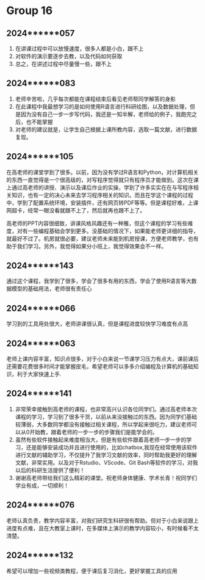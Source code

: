 # Group 16


## 2024******057

1. 在讲课过程中可以放慢速度，很多人都是小白，跟不上
2. 对软件的演示要逐步去教，以及代码如何获取
3. 总之，在讲述过程中尽量慢一些，跟不上

## 2024******083

1. 老师辛苦啦，几乎每次都能在课程结束后看见老师帮同学解答的身影
2. 在此课程中我最想学习的是如何使用R语言进行科研绘图，以及数据处理，但是因为没有自己一步一步写代码，我还是一知半解，老师给的例子，我跑完之后，也不能掌握
3. 对老师的建议就是，让学生自己根据上课所教内容，选取一篇文献，进行数据复现。

## 2024******105 

在高老师的课堂学到了很多。以前，因为没有学过R语言和Python，对计算机相关的东西一直觉得是一个很高级的，对写程序觉得就只有程序员才能做到。这次在课上通过高老师的讲授、演示以及课后作业的实操，学到了许多实实在在与写程序相关知识，也有一定的决心未来去学习程序相关的知识。而且在学这个课程的过程中，学到了配置系统环境，安装插件，还有网页转PDF等等。但是课程好难，上课网超卡，经常一眼没看就跟不上了，然后就再也跟不上了。

高老师的PPT内容很细致，讲课风格风趣还有一种雅，但这个课程的学习有些难度，对有一些编程基础会学到更多。没基础的情况下，如果能老师更详细的指导，就最好不过了。机房就很必要，建议老师未来能到机房授课，方便老师教学，也有助于我们学习。另外，我觉得如果分小班上，我觉得效果会不一样。

## 2024******143 

通过这个课程，我学到了很多，学会了很多有用的东西，学会了使用R语言等大数据模型的基础用法，老师很有责任心

## 2024******066

学习到的工具用处很大，老师讲课很认真，但是课程进度较快学习难度有点高

## 2024******063

老师上课内容丰富，知识点很多，对于小白来说一节课学习压力有点大，课前课后还需要花费很多时间才能掌握皮毛，希望老师可以多多介绍编程及计算机的基础知识，利于大家快速上手.

## 2024******141

1. 非常荣幸接触到高老师的课程，也非常高兴认识各位同学们。通过高老师本次课程的学习，学习到了很多干货，以前从来没接触过的东西。因为同学们基础较薄弱，大多数同学都没有接触过相关课程，所以学起来很吃力，建议老师可以从0开始教，跟着老师的一步一步的步骤我们是能学会的。
2. 虽然有些软件接触起来难度相当大，但是有些软件跟着高老师一步一步的学习，还是能够安装成功并且进行使用的，比如chatbox,我现在经常使用该软件进行文献的辅助学习，不仅提升了我学习文献的效率，同时帮助我更好的理解文献，非常实用。以及对于Rstudio、VScode、Git Bash等软件的学习，对我以后的科研生活提供了便利！
3. 谢谢高老师带给我们这么精彩的课堂。祝老师身体健康、学术长青！祝同学们学业有成，一切顺利！


## 2024******076 

老师认真负责，教学内容丰富，对我们研究生科研很有帮助。但对于小白来说跟上进度有点难，且在大教室上课时，在多媒体上演示的教学内容较小，有时候看不太清楚。


## 2024******132 

希望可以增加一些视频类教程，便于课后复习消化，更好掌握工具的应用
